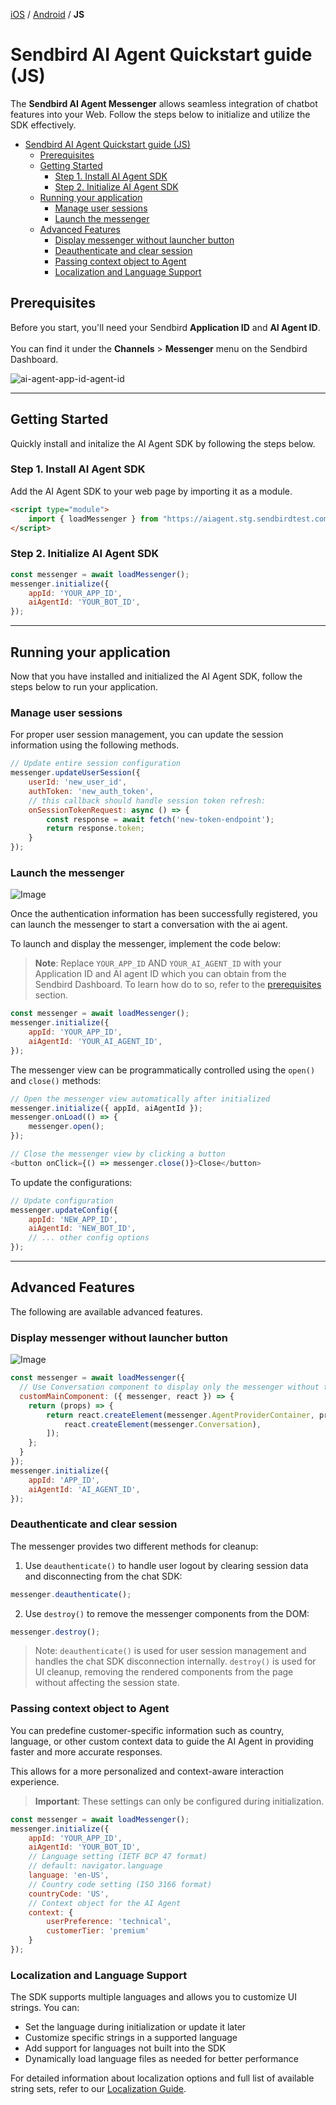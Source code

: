 [iOS](https://github.com/sendbird/sendbird-ai-agent/blob/main/ios/README.md) / [Android](https://github.com/sendbird/sendbird-ai-agent/blob/main/android/README.md) / **JS**

# Sendbird AI Agent Quickstart guide (JS)

The **Sendbird AI Agent Messenger** allows seamless integration of chatbot features into your Web. Follow the steps below to initialize and utilize the SDK effectively.

- [Sendbird AI Agent Quickstart guide (JS)](#sendbird-ai-agent-quickstart-guide-js)
  - [Prerequisites](#prerequisites)
  - [Getting Started](#getting-started)
    - [Step 1. Install AI Agent SDK](#step-1-install-ai-agent-sdk)
    - [Step 2. Initialize AI Agent SDK](#step-2-initialize-ai-agent-sdk)
  - [Running your application](#running-your-application)
    - [Manage user sessions](#manage-user-sessions)
    - [Launch the messenger](#launch-the-messenger)
  - [Advanced Features](#advanced-features)
    - [Display messenger without launcher button](#display-messenger-without-launcher-button)
    - [Deauthenticate and clear session](#deauthenticate-and-clear-session)
    - [Passing context object to Agent](#passing-context-object-to-agent)
    - [Localization and Language Support](#localization-and-language-support)

## Prerequisites

Before you start, you'll need your Sendbird **Application ID** and **AI Agent ID**.
<br><br/>
You can find it under the **Channels** > **Messenger** menu on the Sendbird Dashboard.

![ai-agent-app-id-agent-id](https://github.com/user-attachments/assets/37d2873e-f35d-45dd-97cc-3d7c7e638a0c)

---

## Getting Started

Quickly install and initalize the AI Agent SDK by following the steps below.

### Step 1. Install AI Agent SDK

Add the AI Agent SDK to your web page by importing it as a module.

```html
<script type="module">
    import { loadMessenger } from "https://aiagent.stg.sendbirdtest.com/orgs/default/index.js";
</script>
```

### Step 2. Initialize AI Agent SDK

```javascript
const messenger = await loadMessenger();
messenger.initialize({
    appId: 'YOUR_APP_ID',
    aiAgentId: 'YOUR_BOT_ID',
});
```
---

## Running your application

Now that you have installed and initialized the AI Agent SDK, follow the steps below to run your application.

### Manage user sessions

For proper user session management, you can update the session information using the following methods.

```javascript
// Update entire session configuration
messenger.updateUserSession({
    userId: 'new_user_id',
    authToken: 'new_auth_token',
    // this callback should handle session token refresh:
    onSessionTokenRequest: async () => {
        const response = await fetch('new-token-endpoint');
        return response.token;
    }
});
```

### Launch the messenger

![Image](https://github.com/user-attachments/assets/74eea8d0-a984-4fb9-9c35-299b6b35b283)

Once the authentication information has been successfully registered, you can launch the messenger to start a conversation with the ai agent.

To launch and display the messenger, implement the code below:

>__Note__: Replace `YOUR_APP_ID` AND `YOUR_AI_AGENT_ID` with your Application ID and AI agent ID which you can obtain from the Sendbird Dashboard. To learn how do to so, refer to the [prerequisites](#prerequisites) section.

```javascript
const messenger = await loadMessenger();
messenger.initialize({
    appId: 'YOUR_APP_ID',
    aiAgentId: 'YOUR_AI_AGENT_ID',
});
```

The messenger view can be programmatically controlled using the `open()` and `close()` methods:

```javascript
// Open the messenger view automatically after initialized
messenger.initialize({ appId, aiAgentId });
messenger.onLoad(() => {
    messenger.open();
});

// Close the messenger view by clicking a button
<button onClick={() => messenger.close()}>Close</button>
```

To update the configurations:

```javascript
// Update configuration
messenger.updateConfig({
    appId: 'NEW_APP_ID',
    aiAgentId: 'NEW_BOT_ID',
    // ... other config options
});
```

---

## Advanced Features

The following are available advanced features.

### Display messenger without launcher button

![Image](https://github.com/user-attachments/assets/348ccad1-ec9a-4851-9324-084eaf569e34)

```javascript
const messenger = await loadMessenger({
  // Use Conversation component to display only the messenger without the launcher
  customMainComponent: ({ messenger, react }) => {
    return (props) => {
        return react.createElement(messenger.AgentProviderContainer, props, [
            react.createElement(messenger.Conversation),
        ]);
    };
  }
});
messenger.initialize({
    appId: 'APP_ID',
    aiAgentId: 'AI_AGENT_ID',
});
```

### Deauthenticate and clear session

The messenger provides two different methods for cleanup:

1. Use `deauthenticate()` to handle user logout by clearing session data and disconnecting from the chat SDK:
```javascript
messenger.deauthenticate();
```

2. Use `destroy()` to remove the messenger components from the DOM:
```javascript
messenger.destroy();
```

> Note: `deauthenticate()` is used for user session management and handles the chat SDK disconnection internally. `destroy()` is used for UI cleanup, removing the rendered components from the page without affecting the session state.

### Passing context object to Agent

You can predefine customer-specific information such as country, language, or other custom context data to guide the AI Agent in providing faster and more accurate responses.

This allows for a more personalized and context-aware interaction experience.

> **Important**: These settings can only be configured during initialization.

```javascript
const messenger = await loadMessenger();
messenger.initialize({
    appId: 'YOUR_APP_ID',
    aiAgentId: 'YOUR_BOT_ID',
    // Language setting (IETF BCP 47 format)
    // default: navigator.language
    language: 'en-US',
    // Country code setting (ISO 3166 format)
    countryCode: 'US',
    // Context object for the AI Agent
    context: {
        userPreference: 'technical',
        customerTier: 'premium'
    }
});
```

### Localization and Language Support

The SDK supports multiple languages and allows you to customize UI strings. You can:

- Set the language during initialization or update it later
- Customize specific strings in a supported language
- Add support for languages not built into the SDK
- Dynamically load language files as needed for better performance

For detailed information about localization options and full list of available string sets, refer to our [Localization Guide](./MULTILANGUAGE.md).

